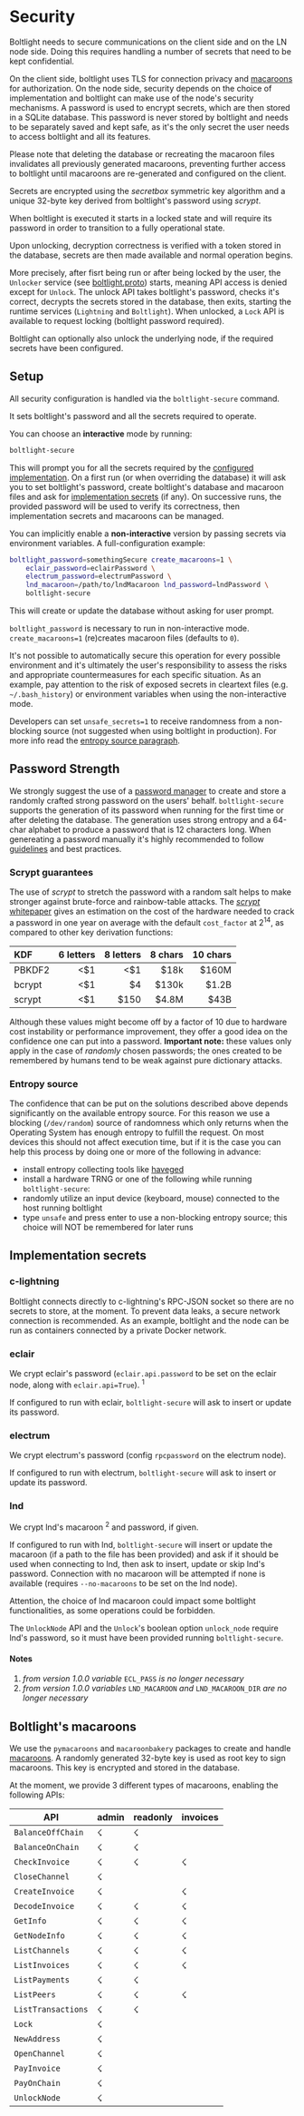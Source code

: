 # Security

Boltlight needs to secure communications on the client side and on the LN node
side. Doing this requires handling a number of secrets that need to be kept
confidential.

On the client side, boltlight uses TLS for connection privacy and
[macaroons](/doc/security.md#boltlights-macaroons) for authorization.
On the node side, security depends on the choice of implementation and
boltlight can make use of the node's security mechanisms.
A password is used to encrypt secrets, which are then stored in a SQLite
database. This password is never stored by boltlight and needs to be separately
saved and kept safe, as it's the only secret the user needs to access boltlight
and all its features.

Please note that deleting the database or recreating the macaroon files
invalidates all previously generated macaroons, preventing further access to
boltlight until macaroons are re-generated and configured on the client.

Secrets are encrypted using the _secretbox_ symmetric key algorithm and a
unique 32-byte key derived from boltlight's password using _scrypt_.

When boltlight is executed it starts in a locked state and will require its
password in order to transition to a fully operational state.

Upon unlocking, decryption correctness is verified with a token stored in the
database, secrets are then made available and normal operation begins.

More precisely, after fisrt being run or after being locked by the user, the
`Unlocker` service (see [boltlight.proto](/boltlight/boltlight.proto)) starts,
meaning API access is denied except for `Unlock`. The unlock API takes
boltlight's password, checks it's correct, decrypts the secrets stored in the
database, then exits, starting the runtime services (`Lightning` and
`Boltlight`). When unlocked, a `Lock` API is available to request locking
(boltlight password required).

Boltlight can optionally also unlock the underlying node, if the required
secrets have been configured.

## Setup

All security configuration is handled via the `boltlight-secure` command.

It sets boltlight's password and all the secrets required to operate.

You can choose an **interactive** mode by running:
```bash
boltlight-secure
```
This will prompt you for all the secrets required by the
[configured implementation](/doc/configuring.md#boltlight-section).
On a first run (or when overriding the database) it will ask you to set
boltlight's password, create boltlight's database and macaroon files
and ask for [implementation secrets](#implementation-secrets) (if any).
On successive runs, the provided password will be used to verify its
correctness, then implementation secrets and macaroons can be managed.

You can implicitly enable a **non-interactive** version by passing
secrets via environment variables.
A full-configuration example:
```bash
boltlight_password=somethingSecure create_macaroons=1 \
    eclair_password=eclairPassword \
    electrum_password=electrumPassword \
    lnd_macaroon=/path/to/lndMacaroon lnd_password=lndPassword \
    boltlight-secure
```
This will create or update the database without asking for user prompt.

`boltlight_password` is necessary to run in non-interactive mode.
`create_macaroons=1` (re)creates macaroon files (defaults to `0`).

It's not possible to automatically secure this operation for every possible
environment and it's ultimately the user's responsibility to assess the risks
and appropriate countermeasures for each specific situation.
As an example, pay attention to the risk of exposed secrets in cleartext files
(e.g.  `~/.bash_history`) or environment variables when using the
non-interactive mode.

Developers can set `unsafe_secrets=1` to receive randomness from a
non-blocking source (not suggested when using boltlight in production).
For more info read the [entropy source paragraph](#entropy-source).

## Password Strength

We strongly suggest the use of a
[password manager](https://en.wikipedia.org/wiki/List_of_password_managers)
to create and store a randomly crafted strong password on the users' behalf.
`boltlight-secure` supports the generation of its password when running for the
first time or after deleting the database.
The generation uses strong entropy and a 64-char alphabet to produce a
password that is 12 characters long.
When genereating a password manually it's highly recommended to follow
[guidelines](https://en.wikipedia.org/wiki/Password_strength#Guidelines_for_strong_passwords)
and best practices.

### Scrypt guarantees

The use of _scrypt_ to stretch the password with a random salt helps to make
stronger against brute-force and rainbow-table attacks. The
[_scrypt_ whitepaper](http://www.tarsnap.com/scrypt/scrypt.pdf)
gives an estimation on the cost of the hardware needed to crack a password in
one year on average with the default `cost_factor` at 2<sup>14</sup>, as
compared to other key derivation functions:

|KDF   |6 letters|8 letters|8 chars|10 chars|
|:-----|--------:|--------:|------:|-------:|
|PBKDF2|<$1      |<$1      |$18k   |$160M   |
|bcrypt|<$1      |$4       |$130k  |$1.2B   |
|scrypt|<$1      |$150     |$4.8M  |$43B    |

Although these values might become off by a factor of 10 due to hardware cost
instability or performance improvement, they offer a good idea on the
confidence one can put into a password.
__Important note:__ these values only apply in the case of _randomly_ chosen
passwords; the ones created to be remembered by humans tend to be weak against
pure dictionary attacks.

### Entropy source

The confidence that can be put on the solutions described above depends
significantly on the available entropy source. For this reason we use a
blocking (`/dev/random`) source of randomness which only returns when the
Operating System has enough entropy to fulfill the request.
On most devices this should not affect execution time, but if it is the case
you can help this process by doing one or more of the following in advance:
* install entropy collecting tools like
[haveged](https://linux.die.net/man/8/haveged)
* install a hardware TRNG
or one of the following while running `boltlight-secure`:
* randomly utilize an input device (keyboard, mouse) connected to the host
running boltlight
* type `unsafe` and press enter to use a non-blocking entropy source; this
choice will NOT be remembered for later runs

## Implementation secrets

### c-lightning

Boltlight connects directly to c-lightning's RPC-JSON socket so there are no
secrets to store, at the moment.
To prevent data leaks, a secure network connection is recommended. As an
example, boltlight and the node can be run as containers connected by a
private Docker network.

### eclair

We crypt eclair's password (`eclair.api.password` to be set on the eclair node,
along with `eclair.api=True`). <sup>1</sup>

If configured to run with eclair, `boltlight-secure` will ask to insert or
update its password.

### electrum

We crypt electrum's password (config `rpcpassword` on the electrum node).

If configured to run with electrum, `boltlight-secure` will ask to insert or
update its password.


### lnd

We crypt lnd's macaroon <sup>2</sup> and password, if given.

If configured to run with lnd, `boltlight-secure` will insert or update the
macaroon (if a path to the file has been provided) and ask if it should be used
when connecting to lnd, then ask to insert, update or skip lnd's password.
Connection with no macaroon will be attempted if none is available (requires
`--no-macaroons` to be set on the lnd node).

Attention, the choice of lnd macaroon could impact some boltlight
functionalities, as some operations could be forbidden.

The `UnlockNode` API and the `Unlock`'s boolean option `unlock_node` require
lnd's password, so it must have been provided running `boltlight-secure`.

#### Notes

1. _from version 1.0.0 variable_ `ECL_PASS` _is no longer necessary_
2. _from version 1.0.0 variables_ `LND_MACAROON` _and_ `LND_MACAROON_DIR` _are no longer
   necessary_


## Boltlight's macaroons

We use the `pymacaroons` and `macaroonbakery` packages to create and handle
[macaroons](https://ai.google/research/pubs/pub41892).
A randomly generated 32-byte key is used as root key to sign macaroons.
This key is encrypted and stored in the database.

At the moment, we provide 3 different types of macaroons, enabling the
following APIs:

| API                | **admin** | **readonly** | **invoices** |
| ------------------ | --------- | ------------ | ------------ |
| `BalanceOffChain`  |     ☇     |       ☇      |              |
| `BalanceOnChain`   |     ☇     |       ☇      |              |
| `CheckInvoice`     |     ☇     |       ☇      |       ☇      |
| `CloseChannel`     |     ☇     |              |              |
| `CreateInvoice`    |     ☇     |              |       ☇      |
| `DecodeInvoice`    |     ☇     |       ☇      |       ☇      |
| `GetInfo`          |     ☇     |       ☇      |       ☇      |
| `GetNodeInfo`      |     ☇     |       ☇      |       ☇      |
| `ListChannels`     |     ☇     |       ☇      |       ☇      |
| `ListInvoices`     |     ☇     |       ☇      |       ☇      |
| `ListPayments`     |     ☇     |       ☇      |              |
| `ListPeers`        |     ☇     |       ☇      |       ☇      |
| `ListTransactions` |     ☇     |       ☇      |              |
| `Lock`             |     ☇     |              |              |
| `NewAddress`       |     ☇     |              |              |
| `OpenChannel`      |     ☇     |              |              |
| `PayInvoice`       |     ☇     |              |              |
| `PayOnChain`       |     ☇     |              |              |
| `UnlockNode`       |     ☇     |              |              |
